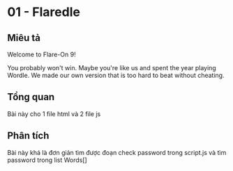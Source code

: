 # 01 - Flaredle
## Miêu tả 
Welcome to Flare-On 9!

You probably won't win. Maybe you're like us and spent the year playing Wordle. We made our own version that is too hard to beat without cheating.
## Tổng quan 
Bài này cho 1 file html và 2 file js 
## Phân tích
Bài này khá là đơn giản tìm được đoạn check password trong script.js và tìm password trong list Words[]
